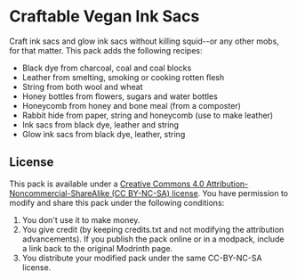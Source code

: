 # Craftable Vegan Ink Sacs

Craft ink sacs and glow ink sacs without killing squid--or any other mobs, for that matter. This pack adds the following recipes:
- Black dye from charcoal, coal and coal blocks
- Leather from smelting, smoking or cooking rotten flesh
- String from both wool and wheat
- Honey bottles from flowers, sugars and water bottles
- Honeycomb from honey and bone meal (from a composter)
- Rabbit hide from paper, string and honeycomb (use to make leather)
- Ink sacs from black dye, leather and string
- Glow ink sacs from black dye, leather, string



## License

This pack is available under a [Creative Commons 4.0 Attribution-Noncommercial-ShareAlike (CC BY-NC-SA) license](https://creativecommons.org/licenses/by-nc-sa/4.0/). You have permission to modify and share this pack under the following conditions:

1. You don't use it to make money.
2. You give credit (by keeping credits.txt and not modifying the attribution advancements). If you publish the pack online or in a modpack, include a link back to the original Modrinth page.
3. You distribute your modified pack under the same CC-BY-NC-SA license.